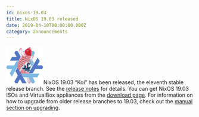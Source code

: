 ```yaml
---
id: nixos-19.03
title: NixOS 19.03 released
date: 2019-04-10T00:00:00.000Z
category: announcements
---
```

 [![19.03 Koi logo](../../../assets/logo/nixos-logo-19.03-koi-lores.png)](https://github.com/NixOS/nixos-artwork/blob/master/releases/19.03-koi/koi.png)NixOS 19.03 “Koi” has been released, the eleventh stable release branch. See the [release notes](/manual/nixos/stable/release-notes.html#sec-release-19.03) for details. You can get NixOS 19.03 ISOs and VirtualBox appliances from the [download page](/download.html). For information on how to upgrade from older release branches to 19.03, check out the [manual section on upgrading](/manual/nixos/stable/index.html#sec-upgrading).
